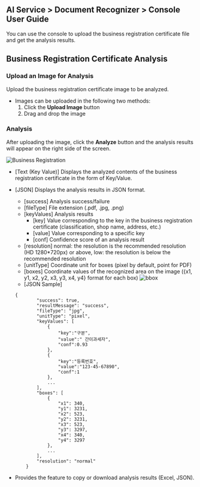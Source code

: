 ## AI Service > Document Recognizer > Console User Guide

You can use the console to upload the business registration certificate file and get the analysis results.


## Business Registration Certificate Analysis


### Upload an Image for Analysis

Upload the business registration certificate image to be analyzed.

- Images can be uploaded in the following two methods:
    1. Click the **Upload Image** button
    2. Drag and drop the image

### Analysis

After uploading the image, click the **Analyze** button and the analysis results will appear on the right side of the screen.

![Business Registration](http://static.toastoven.net/prod_document_ocr/business_ocr_console_en.png)

* [Text (Key Value)] Displays the analyzed contents of the business registration certificate in the form of Key/Value.
* [JSON] Displays the analysis results in JSON format.
    * [success] Analysis success/failure
    * [fileType] File extension (.pdf, .jpg, .png)
    * [keyValues] Analysis results
        * [key] Value corresponding to the key in the business registration certificate (classification, shop name, address, etc.)
        * [value] Value corresponding to a specific key
        * [conf] Confidence score of an analysis result
    * [resolution] normal: the resolution is the recommended resolution (HD 1280*720px) or above, low: the resolution is below the recommended resolution
    * [unitType] Coordinate unit for boxes (pixel by default, point for PDF)
    * [boxes] Coordinate values of the recognized area on the image ({x1, y1, x2, y2, x3, y3, x4, y4} format for each box)
![bbox](http://static.toastoven.net/prod_document_ocr/bbox.png)
    * [JSON Sample]
    ```
    {
            "success": true,
            "resultMessage": "success",
            "fileType": "jpg",
            "unitType": "pixel",
            "keyValues": [
                {
                    "key":"구분",
                    "value":" 간이과세자",
                    "conf":0.93
                },
                {
                    "key":"등록번호",
                    "value":"123-45-67890",
                    "conf":1
                },
                ...
            ],
            "boxes": [
                {
                    "x1": 340,
                    "y1": 3231,
                    "x2": 523,
                    "y2": 3231,
                    "x3": 523,
                    "y3": 3297,
                    "x4": 340,
                    "y4": 3297
                },
                ...
            ],
            "resolution": "normal"
        }
    ```

* Provides the feature to copy or download analysis results (Excel, JSON).